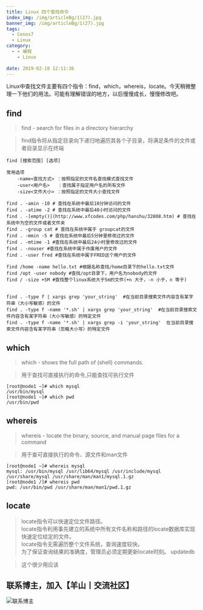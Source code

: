 ```yaml
---
title: Linux 四个查找命令
index_img: /img/articleBg/1(27).jpg
banner_img: /img/articleBg/1(27).jpg
tags:
  - Cenos7
  - Linux
category:
  - - 编程
    - Linux
 
date: 2019-02-18 12:11:36
---
```


Linux中查找文件主要有四个指令：find，which，whereis，locate。今天稍微整理一下他们的用法。可能有理解错误的地方，以后慢慢成长，慢慢修改吧。

<!-- more -->

## find

> find - search for files in a directory hierarchy

> find指令将从指定目录向下递归地遍历其各个子目录，将满足条件的文件或者目录显示在终端

```
find [搜索范围] [选项] 

常用选项
    -name<查找方式> ：按照指定的文件名查找模式查找文件
    -user<用户名>   ：查找属于指定用户名的所有文件
    -size<文件大小> ：按照指定的文件大小查找文件
```

```
find . -amin -10 # 查找在系统中最后10分钟访问的文件
find . -atime -2 # 查找在系统中最后48小时访问的文件
find . -[empty()](http://www.xfcodes.com/php/hanshu/32808.htm) # 查找在系统中为空的文件或者文件夹
find . -group cat # 查找在系统中属于 groupcat的文件
find . -mmin -5 # 查找在系统中最后5分钟里修改过的文件
find . -mtime -1 #查找在系统中最后24小时里修改过的文件
find . -nouser #查找在系统中属于作废用户的文件
find . -user fred #查找在系统中属于FRED这个用户的文件

find /home -name hello.txt #根据名称查找/home目录下的hello.txt文件
find /opt -user nobody #查找/opt目录下，用户名为nobody的文件
find / -size +5M #查找整个linux系统大于5m的文件(+n 大于，-n 小于，n 等于)


find . -type f | xargs grep 'your_string'  #在当前目录搜索文件内容含有某字符串（大小写敏感）的文件
find . -type f -name '*.sh' | xargs grep 'your_string'  #在当前目录搜索文件内容含有某字符串（大小写敏感）的特定文件
find . -type f -name '*.sh' | xargs grep -i 'your_string'  在当前目录搜索文件内容含有某字符串（忽略大小写）的特定文件
```

## which

> which - shows the full path of (shell) commands.

> 用于查找可直接执行的命令,只能查找可执行文件

```
[root@node1 ~]# which mysql
/usr/bin/mysql
[root@node1 ~]# which pwd
/usr/bin/pwd
```


## whereis

> whereis - locate the binary, source, and manual page files for a command

> 用于查可直接执行的命令、源文件和man文件


```
[root@node1 ~]# whereis mysql
mysql: /usr/bin/mysql /usr/lib64/mysql /usr/include/mysql /usr/share/mysql /usr/share/man/man1/mysql.1.gz
[root@node1 /]# whereis pwd
pwd: /usr/bin/pwd /usr/share/man/man1/pwd.1.gz
```

## locate

>locate指令可以快速定位文件路径。<br/>
locate指令利用事先建立的系统中所有文件名称和路径的locate数据库实现快速定位给定的文件。<br/>
locate指令无需遍历整个文件系统，查询速度较快。<br/>
为了保证查询结果的准确度，管理员必须定期更新locate时刻。
updatedb

> 这个很少用应该

## 联系博主，加入【羊山丨交流社区】
![联系博主](/img/icon/wechatFindMe.png)